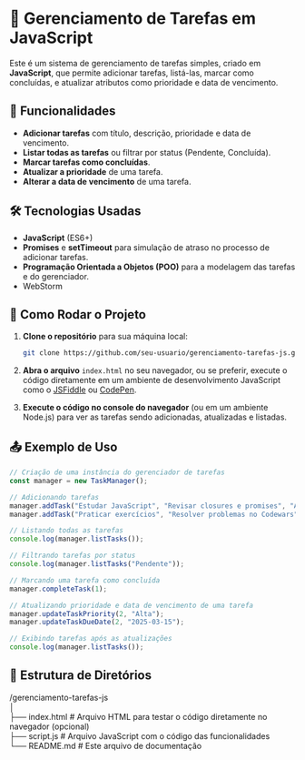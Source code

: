 # 🚀 Gerenciamento de Tarefas em JavaScript

Este é um sistema de gerenciamento de tarefas simples, criado em **JavaScript**, que permite adicionar tarefas, listá-las, marcar como concluídas, e atualizar atributos como prioridade e data de vencimento.

## 📜 Funcionalidades

- **Adicionar tarefas** com título, descrição, prioridade e data de vencimento.
- **Listar todas as tarefas** ou filtrar por status (Pendente, Concluída).
- **Marcar tarefas como concluídas**.
- **Atualizar a prioridade** de uma tarefa.
- **Alterar a data de vencimento** de uma tarefa.

## 🛠 Tecnologias Usadas

- **JavaScript** (ES6+)
- **Promises** e **setTimeout** para simulação de atraso no processo de adicionar tarefas.
- **Programação Orientada a Objetos (POO)** para a modelagem das tarefas e do gerenciador.
- WebStorm

## 📌 Como Rodar o Projeto

1. **Clone o repositório** para sua máquina local:

    ```bash
    git clone https://github.com/seu-usuario/gerenciamento-tarefas-js.git
    ```

2. **Abra o arquivo** `index.html` no seu navegador, ou se preferir, execute o código diretamente em um ambiente de desenvolvimento JavaScript como o [JSFiddle](https://jsfiddle.net/) ou [CodePen](https://codepen.io/).

3. **Execute o código no console do navegador** (ou em um ambiente Node.js) para ver as tarefas sendo adicionadas, atualizadas e listadas.

## 📤 Exemplo de Uso

```javascript
// Criação de uma instância do gerenciador de tarefas
const manager = new TaskManager();

// Adicionando tarefas
manager.addTask("Estudar JavaScript", "Revisar closures e promises", "Alta", "2025-03-10");
manager.addTask("Praticar exercícios", "Resolver problemas no Codewars", "Média", "2025-03-12");

// Listando todas as tarefas
console.log(manager.listTasks());

// Filtrando tarefas por status
console.log(manager.listTasks("Pendente"));

// Marcando uma tarefa como concluída
manager.completeTask(1);

// Atualizando prioridade e data de vencimento de uma tarefa
manager.updateTaskPriority(2, "Alta");
manager.updateTaskDueDate(2, "2025-03-15");

// Exibindo tarefas após as atualizações
console.log(manager.listTasks());
````

## 📂 Estrutura de Diretórios

/gerenciamento-tarefas-js  
│  
├── index.html          # Arquivo HTML para testar o código diretamente no navegador (opcional)  
├── script.js           # Arquivo JavaScript com o código das funcionalidades  
└── README.md           # Este arquivo de documentação


